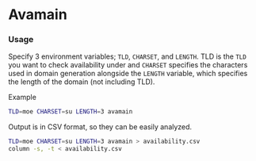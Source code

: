 # Avamain

### Usage
Specify 3 environment variables; `TLD`, `CHARSET`, and `LENGTH`.
TLD is the `TLD` you want to check availability under and `CHARSET` specifies the characters used in domain generation alongside the `LENGTH` variable, which specifies the length of the domain (not including TLD).

Example
```sh
TLD=moe CHARSET=su LENGTH=3 avamain
```

Output is in CSV format, so they can be easily analyzed.
```sh
TLD=moe CHARSET=su LENGTH=3 avamain > availability.csv
column -s, -t < availability.csv
```
